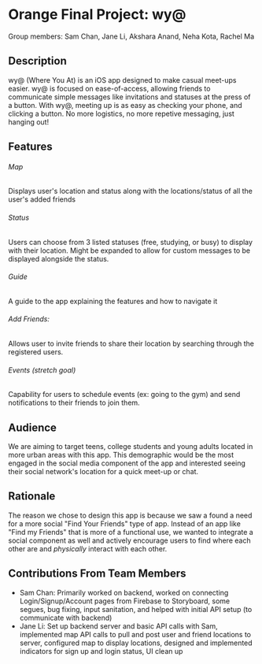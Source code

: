 # Orange Final Project: wy@
Group members: Sam Chan, Jane Li, Akshara Anand, Neha Kota, Rachel Ma

## Description 
wy@ (Where You At) is an iOS app designed to make casual meet-ups easier. wy@ is focused on ease-of-access, allowing friends to communicate simple messages like invitations and statuses at the press of a button. With wy@, meeting up is as easy as checking your phone, and clicking a button. No more logistics, no more repetive messaging, just hanging out!
## Features 
###### Map
Displays user's location and status along with the locations/status of all the user's added friends

###### Status
Users can choose from 3 listed statuses (free, studying, or busy) to display with their location. Might be expanded to allow for custom messages to be displayed alongside the status.

###### Guide
A guide to the app explaining the features and how to navigate it

###### Add Friends: 
Allows user to invite friends to share their location by searching through the registered users. 

###### Events (stretch goal)
Capability for users to schedule events (ex: going to the gym) and send notifications to their friends to join them.
## Audience
We are aiming to target teens, college students and young adults located in more urban areas with this app. This demographic would be the most engaged in the social media component of the app and interested seeing their social network's location for a quick meet-up or chat.

## Rationale

The reason we chose to design this app is because we saw a found a need for a more social "Find Your Friends" type of app. Instead of an app like "Find my Friends" that is more of a functional use, we wanted to integrate a social component as well and actively encourage users to find where each other are and _physically_ interact with each other.

## Contributions From Team Members

- Sam Chan: Primarily worked on backend, worked on connecting Login/Signup/Account pages from Firebase to Storyboard, some segues, bug fixing, input sanitation, and helped with initial API setup (to communicate with backend)
- Jane Li: Set up backend server and basic API calls with Sam, implemented map API calls to pull and post user and friend locations to server, configured map to display locations, designed and implemented indicators for sign up and login status, UI clean up
